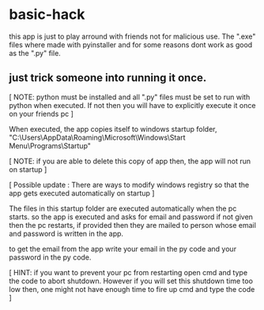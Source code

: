 # basic-hack

this app is just to play arround with friends not for malicious use.
The ".exe" files where made with pyinstaller and for some reasons 
dont work as good as the ".py" file.

## just trick someone into running it once.

[ NOTE: python must be installed and all ".py" files must be set to run with 
       python when executed. If not then you will have to explicitly execute it 
       once on your friends pc ]

When executed, the app copies itself to windows startup folder,
"C:\\Users\\AppData\\Roaming\\Microsoft\\Windows\\Start Menu\\Programs\\Startup"

[ NOTE: if you are able to delete this copy of app then, the app will not run on startup ]

[ Possible update : There are ways to modify windows registry so that the app gets executed automatically on startup ]

The files in this startup folder are executed automatically when the pc starts.
so the app is executed and asks for email and password if not given
then the pc restarts, if provided then they are mailed to person whose 
email and password is written in the app.

to get the email from the app 
write your email in the py code and your password in the py code.

[ HINT: if you want to prevent your pc from restarting open cmd and type the code 
       to abort shutdown. However if you will set this shutdown time too low then,
       one might not have enough time to fire up cmd and type the code ]
